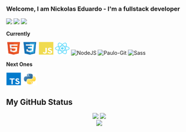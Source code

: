 ### Welcome, I am Nickolas Eduardo - I'm a fullstack developer

<div>
  <a href="https://www.linkedin.com/in/nickolas-eduardo-175345231" target="_blank"><img src="https://img.shields.io/badge/-LinkedIn-%230077B5?style=for-the-badge&logo=linkedin&logoColor=white" target="_blank"></a>
  <a href="https://www.instagram.com/Nickolasedu_/" target="_blank"><img src="https://img.shields.io/badge/-Instagram-%23E4405F?style=for-the-badge&logo=instagram&logoColor=white"   target="_blank"></a>
  <a href = "mailto:nickolasvieira.el@gmail.com"><img src="https://img.shields.io/badge/-Gmail-%23333?style=for-the-badge&logo=gmail&logoColor=white" target="_blank"></a>

<p><strong>Currently</strong></p> 
<div style="display: inline_block">
  <img title="HTML5" alt="HTML" height="35" width="40" src="https://raw.githubusercontent.com/devicons/devicon/master/icons/html5/html5-original.svg">
  <img title="CSS3" alt="CSS" height="35" width="40" src="https://raw.githubusercontent.com/devicons/devicon/master/icons/css3/css3-original.svg">
  <img title="Javascrpit" alt="Js" height="35" width="40" src="https://raw.githubusercontent.com/devicons/devicon/master/icons/javascript/javascript-plain.svg">
  <img title="React" alt="React" height="35" width="40" src="https://raw.githubusercontent.com/devicons/devicon/master/icons/react/react-original.svg">
  <img title="Nodejs" alt="NodeJS" height="30" width="40" src="https://cdn.jsdelivr.net/gh/devicons/devicon/icons/nodejs/nodejs-plain.svg" />
  <img title="Git" alt="Paulo-Git" height="30" width="40" src="https://icongr.am/devicon/git-original.svg?size=128&color=currentColor">
  <img title="SASS"  alt="Sass" height="30" width="40" src="https://cdn.jsdelivr.net/gh/devicons/devicon/icons/sass/sass-original.svg" />
</div>


<div styled="display: inline_block">
  <p><strong>Next Ones</strong></p>
  <img title="Typescript" alt="Ts" height="35" width="40" src="https://raw.githubusercontent.com/devicons/devicon/master/icons/typescript/typescript-plain.svg">
  <img title="Python" alt="Python" height="35" width="40" src="https://raw.githubusercontent.com/devicons/devicon/master/icons/python/python-original.svg">
</div>

## My GitHub Status

<div align="center">
 <img height="180em" src="https://github-readme-stats.vercel.app/api?username=NickolasEdu&show_icons=true&theme=dark&include_all_commits=true&count_private=true"/>
  <img height="180em" src="https://github-readme-stats.vercel.app/api/top-langs/?username=NickolasEdu&layout=compact&langs_count=7&theme=dark"/>
</div>

<div align="center">
  <img height="180px" src="https://github-readme-streak-stats.herokuapp.com?user=NickolasEdu&theme=great-gatsby)">
</div>
